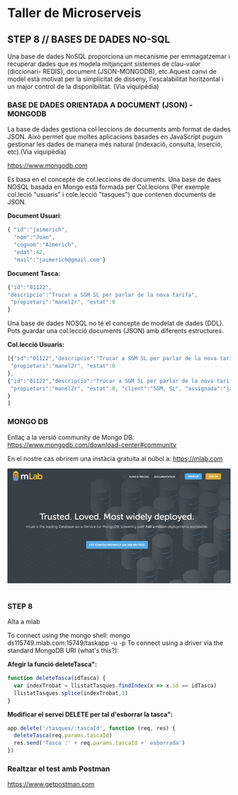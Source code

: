 # Taller de Microserveis
## STEP 8 // BASES DE DADES NO-SQL
Una base de dades NoSQL proporciona un mecanisme per emmagatzemar i recuperar dades que es modela mitjançant sistemes de clau-valor (diccionari- REDIS), document (JSON-MONGODB), etc.Aquest canvi de model està motivat per la simplicitat de disseny, l'escalabilitat horitzontal i un major control de la disponibilitat. (Via viquipèdia)


### BASE DE DADES ORIENTADA A DOCUMENT (JSON) - MONGODB
La base de dades gestiona col·leccions de documents amb format de dades JSON. Això permet que moltes aplicacions basades en JavaScript puguin gestionar les dades de manera més natural (indexació, consulta, inserció, etc).(Via viquipèdia)

https://www.mongodb.com

Es basa en el concepte de col.leccions de documents. Una base de daes NOSQL basada en Mongo está formada per Col.lecions (Per exemple col.leció "usuaris" i cole.lecció "tasques") que contenen documents de JSON.

**Document Usuari**:
```JavaScript
{ "id":"jaimerich",
  "nom":"Joan",
  "cognom":"Aimerich",
  "edat":42,
  "mail":"jaimerich@gmail.com"}
```
**Document Tasca:**
```JavaScript
{"id":"01122",
"descripcio":"Trucar a SGM SL per parlar de la nova tarifa",
 "propietari":"manel2r", "estat":0
}

```
Una base de dades NOSQL no té el concepte de modelat de dades (DDL). Pots guardar una col.lecció documents (JSON) amb diferents estructures.

**Col.lecció Usuaris:**
```JavaScript
[{"id":"01122","descripcio":"Trucar a SGM SL per parlar de la nova tarifa",
 "propietari":"manel2r", "estat":0
},
{"id":"01122","descripcio":"Trucar a SGM SL per parlar de la nova tarifa",
 "propietari":"manel2r", "estat":0, "client":"SGM, SL", "assignada":"jaimerich"
}
]
```

### MONGO DB

Enllaç a la versió community de Mongo DB:
https://www.mongodb.com/download-center#community

En el nostre cas obrirem una instàcia gratuita al núbol a:
https://mlab.com

![Postman](https://github.com/manel2r/taller-microservices/blob/step8/resources/step1.png)

### STEP 8

Alta a mlab

To connect using the mongo shell:
mongo ds115749.mlab.com:15749/taskapp -u <dbuser> -p <dbpassword>
To connect using a driver via the standard MongoDB URI (what's this?):



**Afegir la funció deleteTasca":**

```JavaScript
function deleteTasca(idTasca) {
  var indexTrobat = llistatTasques.findIndex(x => x.id == idTasca)
  llistatTasques.splice(indexTrobat,1)
}

```

**Modificar el servei DELETE per tal d'esborrar la tasca":**

```JavaScript
app.delete('/tasques/:tascaId', function (req, res) {
  deleteTasca(req.params.tascaId)
  res.send('Tasca :' + req.params.tascaId +' esborrada')
})
```

### Realtzar el test amb Postman
https://www.getpostman.com
